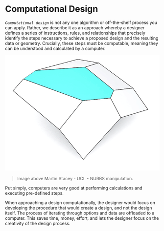 # Computational Design

_`Computational design`_ is not any one algorithm or off-the-shelf process you can apply. Rather, we describe it as an approach whereby a designer defines a series of instructions, rules, and relationships that precisely identify the steps necessary to achieve a proposed design and the resulting data or geometry. Crucially, these steps must be computable, meaning they can be understood and calculated by a computer.

![](../.gitbook/assets/compdesign.gif)

> Image above Martin Stacey - UCL - NURBS manipulation.

Put simply, computers are very good at performing calculations and executing pre-defined steps.

When approaching a design computationally, the designer would focus on developing the procedure that would create a design, and not the design itself. The process of iterating through options and data are offloaded to a computer. This saves time, money, effort, and lets the designer focus on the creativity of the design process.

